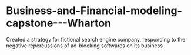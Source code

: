 # Business-and-Financial-modeling-capstone---Wharton

Created a strategy for fictional search engine company, responding to the negative
repercussions of ad-blocking softwares on its business
